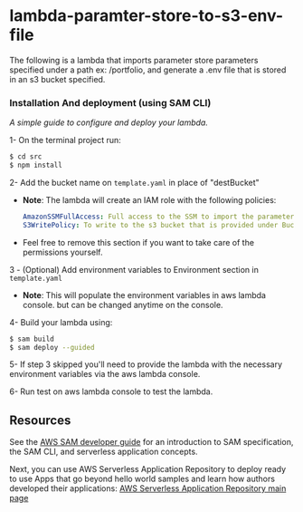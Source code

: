 # lambda-paramter-store-to-s3-env-file

The following is a lambda that imports parameter store parameters specified under a path ex: /portfolio, and 
generate a .env file that is stored in an s3 bucket specified.

### Installation And deployment (using SAM CLI)
_A simple guide to configure and deploy your lambda._

1- On the terminal project run:
```sh
$ cd src
$ npm install 
```
2- Add the bucket name on `template.yaml` in place of "destBucket"
* **Note**: The lambda will create an IAM role with the following policies:
    ```yaml
    AmazonSSMFullAccess: Full access to the SSM to import the parameter store
    S3WritePolicy: To write to the s3 bucket that is provided under BucketName
    ```
* Feel free to remove this section if you want to take care of the permissions yourself. 

3 - (Optional) Add environment variables to Environment section in `template.yaml`
* **Note**: This will populate the environment variables in aws lambda console. but can be changed anytime 
on the console.

4- Build your lambda using:
```sh
$ sam build
$ sam deploy --guided
```
5- If step 3 skipped you'll need to provide the lambda with the necessary environment variables 
via the aws lambda console.

6- Run test on aws lambda console to test the lambda.

## Resources

See the [AWS SAM developer guide](https://docs.aws.amazon.com/serverless-application-model/latest/developerguide/what-is-sam.html) for an introduction to SAM specification, the SAM CLI, and serverless application concepts.

Next, you can use AWS Serverless Application Repository to deploy ready to use Apps that go beyond hello world samples and learn how authors developed their applications: [AWS Serverless Application Repository main page](https://aws.amazon.com/serverless/serverlessrepo/)
